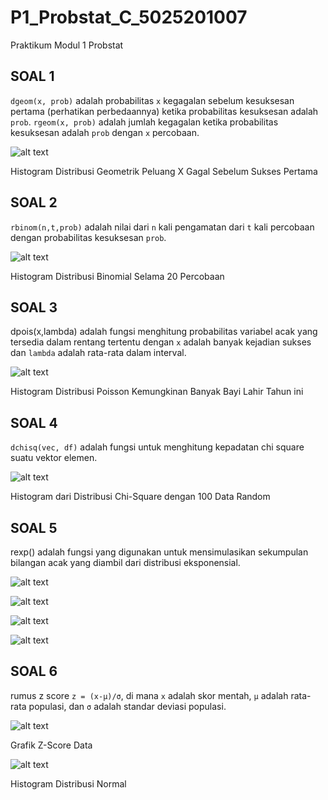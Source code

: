 # P1_Probstat_C_5025201007
Praktikum Modul 1 Probstat 

## SOAL 1

`dgeom(x, prob)` adalah probabilitas `x` kegagalan sebelum kesuksesan pertama (perhatikan perbedaannya) ketika probabilitas kesuksesan adalah `prob`.
`rgeom(x, prob)` adalah jumlah kegagalan ketika probabilitas kesuksesan adalah `prob` dengan `x` percobaan.

![alt text](https://github.com/aga17/P1_Probstat_C_5025201007/blob/main/assets/2.png)

Histogram Distribusi Geometrik Peluang X Gagal Sebelum Sukses Pertama

## SOAL 2

`rbinom(n,t,prob)` adalah nilai dari `n` kali pengamatan dari `t` kali percobaan dengan probabilitas kesuksesan `prob`.

![alt text](https://github.com/aga17/P1_Probstat_C_5025201007/blob/main/assets/1.png)

Histogram Distribusi Binomial Selama 20 Percobaan

## SOAL 3

dpois(x,lambda) adalah fungsi menghitung probabilitas variabel acak yang tersedia dalam rentang tertentu dengan `x` adalah banyak kejadian sukses dan `lambda` adalah rata-rata dalam interval.

![alt text](https://github.com/aga17/P1_Probstat_C_5025201007/blob/main/assets/3.png)

Histogram Distribusi Poisson Kemungkinan Banyak Bayi Lahir Tahun ini

## SOAL 4

`dchisq(vec, df)` adalah fungsi untuk menghitung kepadatan chi square suatu vektor elemen.

![alt text](https://github.com/aga17/P1_Probstat_C_5025201007/blob/main/assets/4.png)

Histogram dari Distribusi Chi-Square dengan 100 Data Random

## SOAL 5

rexp() adalah fungsi yang digunakan untuk mensimulasikan sekumpulan bilangan acak yang diambil dari distribusi eksponensial.

![alt text](https://github.com/aga17/P1_Probstat_C_5025201007/blob/main/assets/5.png)

![alt text](https://github.com/aga17/P1_Probstat_C_5025201007/blob/main/assets/6.png)

![alt text](https://github.com/aga17/P1_Probstat_C_5025201007/blob/main/assets/7.png)

![alt text](https://github.com/aga17/P1_Probstat_C_5025201007/blob/main/assets/8.png)

## SOAL 6

rumus z score `z = (x-μ)/σ`, di mana `x` adalah skor mentah, `μ` adalah rata-rata populasi, dan `σ` adalah standar deviasi populasi.

![alt text](https://github.com/aga17/P1_Probstat_C_5025201007/blob/main/assets/10.png)

Grafik Z-Score Data

![alt text](https://github.com/aga17/P1_Probstat_C_5025201007/blob/main/assets/9.png)

Histogram Distribusi Normal
